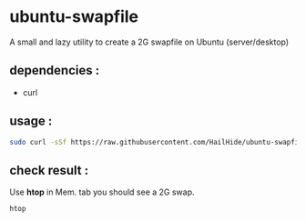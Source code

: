 # ubuntu-swapfile

A small and lazy utility to create a 2G swapfile on Ubuntu (server/desktop)

## dependencies :

*  curl

## usage :

```bash
sudo curl -sSf https://raw.githubusercontent.com/HailHide/ubuntu-swapfile/main/swap.sh | bash
```

## check result :

Use **htop** in Mem. tab you should see a 2G swap.

```bash
htop
```